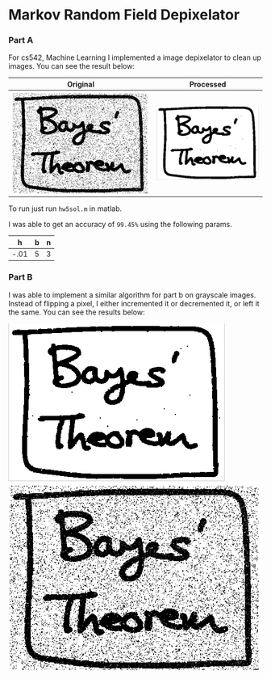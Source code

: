 # Markov Random Field Depixelator

### Part A

For cs542, Machine Learning I implemented a image depixelator to clean up images. You can see the result below:

| Original | Processed |
| -------- | --------- |
| ![Original Image](results/orig.png) | ![Processed Image](results/final.png) |

To run just run `hw5sol.m` in matlab.

I was able to get an accuracy of `99.45%` using the following params.

| h   | b   | n   |
| --- | --- | --- |
| -.01|  5  |  3  |


### Part B

I was able to implement a similar algorithm for part b on grayscale images. Instead of flipping a pixel, I either incremented it or decremented it, or left it the same. You can see the results below:

![Processed Image](results/final.png)
![Original Image](results/orig.png)

